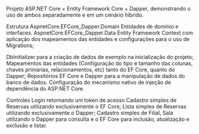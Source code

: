 Projeto ASP.NET Core + Entity Framework Core + Dapper, demonstrando o uso de ambos separadamente e em um cenário híbrido.

Estrutura
AspnetCore.EFCore_Dapper.Domain
Entidades de domínio e interfaces.
AspnetCore.EFCore_Dapper.Data
Entity Framework Context com aplicação dos mapeamentos das entidades e configurações para o uso de Migrations;

DbInitializer para a criação de dados de exemplo na inicialização do projeto;
Mapeamentos das entidades (Configuração do tipo e tamanho das colunas, chaves primárias, relacionamentos, etc) tanto do EF Core, quanto do Dapper;
Repositórios EF Core e Dapper para a manipulação de dados do banco de dados.
Configuração do mecanismo nativo de injeção de dependência do ASP.NET Core.

Controles
Login retornando um token de acesso
Cadastro simples de Reservas utilizando exclusivamente o EF Core;
Lista simples de Reservas utilizando exclusivamente o Dapper;
Cadastro simples de Filial, Sala utilizando o Dapper para consulta e o EF Core para inclusão, atualização e exclusão e listar.
